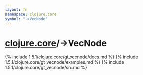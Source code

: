 ```yaml
---
layout: fn
namespace: clojure.core
symbol: "->VecNode"
---
```


# [clojure.core](../)/->VecNode

{% include 1.5.1/clojure.core/gt_vecnode/docs.md %}
{% include 1.5.1/clojure.core/gt_vecnode/examples.md %}
{% include 1.5.1/clojure.core/gt_vecnode/src.md %}

